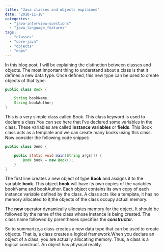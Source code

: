```yaml
---
title: "Java classes and objects explained"
date: "2018-11-18"
categories: 
  - "java-interview-questions"
  - "java_language_features"
tags: 
  - "classes"
  - "core-java"
  - "objects"
  - "oops"
---
```


In this blog post, I will be explaining the distinction between classes and objects. The most important thing to understand about a class is that it defines a new data type. Once defined, this new type can be used to create objects of that type.

````java
public class Book {

    String bookName;
    String bookAuthor; 
} 
````

This is a very simple class called Book. This class keyword is used to declare a class.You can see here that I’ve declared some variables in the class. These variables are called **instance variables** or **fields**. This Book class acts as a template and we can create many books using this class. Now consider the following code snippet:

````java
public class Demo {

    public static void main(String args[]) {
        Book book = new Book(); 
    }
}
````

The first line creates a new object of type **Book** and assigns it to the variable **book**. This object **book** will have its own copies of the variables bookName and bookAuthor. Each object contains its own copy of each instance variable defined by the class. A class acts like a template, it has no memory allocated to it,the objects of the class occupy actual memory.

The **new** operator dynamically allocates memory for the object. It should be followed by the name of the class whose instance is being created. The class name followed by parentheses specifies the _**constructor**._

So to summarize,a class creates a new data type that can be used to create objects. That is, a class creates a logical framework.When you declare an object of a class, you are actually allocating memory. Thus, a class is a logical construct. An object has physical reality.
